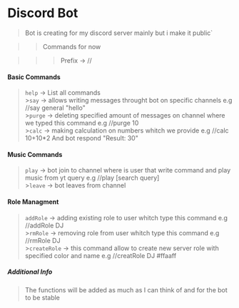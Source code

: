 # Discord Bot

> Bot is creating for my discord server mainly but i make it public`

> > Commands for now

> > > Prefix -> //

<h4>Basic Commands</h4>

> `help` -> List all commands <br/> >`say` -> allows writing messages throught bot on specific channels e.g //say general "hello" <br/> >`purge` -> deleting specified amount of messages on channel where we typed this command e.g //purge 10<br/> >`calc` -> making calculation on numbers whitch we provide e.g //calc 10+10\*2 And bot respond "Result: 30"

<h4>Music Commands</h4>

> `play` -> bot join to channel where is user that write command and play music from yt query e.g //play [search query]<br/> >`leave` -> bot leaves from channel<br/>

<h4>Role Managment</h4>

> `addRole` -> adding existing role to user whitch type this command e.g //addRole DJ<br/> >`rmRole` -> removing role from user whitch type this command e.g //rmRole DJ<br/> >`createRole` -> this command allow to create new server role with specified color and name e.g //creatRole DJ #ffaaff<br/>

<h5>Additional Info</h5>

> The functions will be added as much as I can think of and for the bot to be stable<br/>
